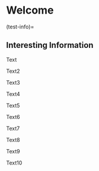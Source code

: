 # Welcome

(test-info)=
## Interesting Information

Text

Text2

Text3

Text4

Text5

Text6

Text7

Text8

Text9

Text10